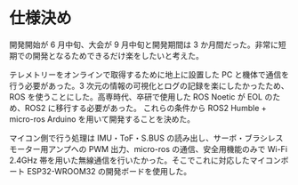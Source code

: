 # 仕様決め

開発開始が 6 月中旬、大会が 9 月中旬と開発期間は 3 か月間だった。非常に短期での開発となるためできるだけ楽をしたいと考えた。

テレメトリーをオンラインで取得するために地上に設置した PC と機体で通信を行う必要があった。3 次元の情報の可視化とログの記録を楽にしたかったため、ROS を使うことにした。高専時代、卒研で使用した ROS Noetic が EOL のため、ROS2 に移行する必要があった。
これらの条件から ROS2 Humble + micro-ros Arduino を用いて開発することを決めた。

マイコン側で行う処理は IMU・ToF・S.BUS の読み出し、サーボ・ブラシレスモーター用アンプへの PWM 出力、micro-ros の通信、安全用機能のみで Wi-Fi 2.4GHz 帯を用いた無線通信を行いたかった。そこでこれに対応したマイコンボート ESP32-WROOM32 の開発ボードを使用した。
